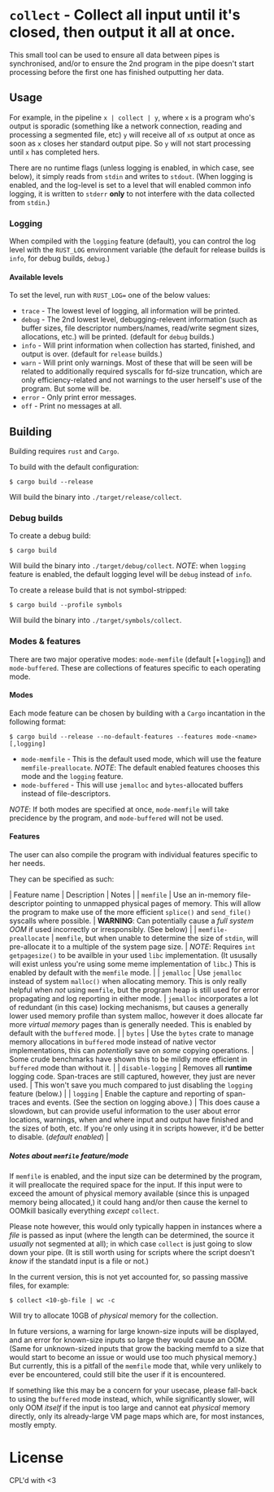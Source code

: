 # `collect` - Collect all input until it's closed, then output it all at once.

This small tool can be used to ensure all data between pipes is synchronised, and/or to ensure the 2nd program in the pipe doesn't start processing before the first one has finished outputting her data.

## Usage
For example, in the pipeline `x | collect | y`, where `x` is a program who's output is sporadic (something like a network connection, reading and processing a segmented file, etc) `y` will receive all of `x`s output at once as soon as `x` closes her standard output pipe. So `y` will not start processing until `x` has completed hers.


There are no runtime flags (unless logging is enabled, in which case, see below), it simply reads from `stdin` and writes to `stdout`. (When logging is enabled, and the log-level is set to a level that will enabled common info logging, it is written to `stderr` **only** to not interfere with the data collected from `stdin`.)


### Logging
When compiled with the `logging` feature (default), you can control the log level with the `RUST_LOG` environment variable (the default for release builds is `info`, for debug builds, `debug`.)

#### Available levels
To set the level, run with `RUST_LOG=` one of the below values:
* `trace` - The lowest level of logging, all information will be printed.
* `debug` - The 2nd lowest level, debugging-relevent information (such as buffer sizes, file descriptor numbers/names, read/write segment sizes, allocations, etc.) will be printed. (default for `debug` builds.)
* `info` - Will print information when collection has started, finished, and output is over. (default for `release` builds.)
* `warn` - Will print only warnings. Most of these that will be seen will be related to additionally required syscalls for fd-size truncation, which are only efficiency-related and not warnings to the user herself's use of the program. But some will be.
* `error` - Only print error messages.
* `off` - Print no messages at all.

## Building
Building requires `rust` and `Cargo`.

To build with the default configuration:
``` shell
$ cargo build --release
```
Will build the binary into `./target/release/collect`.

### Debug builds
To create a debug build:
``` shell
$ cargo build
```
Will build the binary into `./target/debug/collect`. 
*NOTE*: when `logging` feature is enabled, the default logging level will be `debug` instead of `info`.

To create a release build that is not symbol-stripped:
``` shell
$ cargo build --profile symbols
```
Will build the binary into `./target/symbols/collect`.

### Modes & features
There are two major operative modes: `mode-memfile` (default [+`logging`]) and `mode-buffered`. 
These are collections of features specific to each operating mode.

#### Modes
Each mode feature can be chosen by building with a `Cargo` incantation in the following format:
``` shell
$ cargo build --release --no-default-features --features mode-<name>[,logging]
```

* `mode-memfile` - This is the default used mode, which will use the feature `memfile-preallocate`. *NOTE*: The default enabled features chooses this mode and the `logging` feature.
* `mode-buffered` - This will use `jemalloc` and `bytes`-allocated buffers instead of file-descriptors.

*NOTE*: If both modes are specified at once, `mode-memfile` will take precidence by the program, and `mode-buffered` will not be used.

#### Features
The user can also compile the program with individual features specific to her needs.

They can be specified as such:

| Feature name          | Description                                                                                                                                                                                                            | Notes                                                                                                                                                                                                                                                                                      |
| `memfile`             | Use an in-memory file-descriptor pointing to unmapped physical pages of memory. This will allow the program to make use of the more efficient `splice()` and `send_file()` syscalls where possible.                    | **WARNING**: Can potentially cause a *full system OOM* if used incorrectly or irresponsibly. (See below)                                                                                                                                                                                   |
| `memfile-preallocate` | `memfile`, but when unable to determine the size of `stdin`, will pre-allocate it to a multiple of the system page size.                                                                                               | *NOTE*: Requires `int getpagesize()` to be availble in your used `libc` implementation. (It ususally will exist unless you're using some meme implementation of `libc`.) This is enabled by default with the `memfile` mode.                                                               |
| `jemalloc`            | Use `jemalloc` instead of system `malloc()` when allocating memory. This is only really helpful when *not* using `memfile`, but the program heap is still used for error propagating and log reporting in either mode. | `jemalloc` incorporates a lot of redundant (in this case) locking mechanisms, but causes a generally lower used memory profile than system malloc, however it does allocate far more *virtual memory* pages than is generally needed. This is enabled by default with the `buffered` mode. |
| `bytes`               | Use the `bytes` crate to manage memory allocations in `buffered` mode instead of native vector implementations, this can *potentially* save on *some* copying operations.                                              | Some crude benchmarks have shown this to be mildly more efficient in `buffered` mode than without it.                                                                                                                                                                                      |
| `disable-logging`     | Removes all **runtime** logging code. Span-traces are still captured, however, they just are never used.                                                                                                               | This won't save you much compared to just disabling the `logging` feature (below.)                                                                                                                                                                                                         |
| `logging`             | Enable the capture and reporting of span-traces and events. (See the section on logging above.)                                                                                                                        | This does cause a slowdown, but can provide useful information to the user about error locations, warnings, when and where input and output have finished and the sizes of both, etc. If you're only using it in scripts however, it'd be better to disable. (*default enabled*)           |

##### Notes about `memfile` feature/mode
If `memfile` is enabled, and the input size can be determined by the program, it will preallocate the required space for the input.
If this input were to exceed the amount of physical memory available (since this is unpaged memory being allocated,) it could hang and/or then cause the kernel to OOMkill basically everything *except* `collect`. 

Please note however, this would only typically happen in instances where a *file* is passed as input (where the length can be determined, the source it *usually* not segmented at all); in which case `collect` is just going to slow down your pipe. (It is still worth using for scripts where the script doesn't *know* if the standatd input is a file or not.)

In the current version, this is not yet accounted for, so passing massive files, for example:
``` shell
$ collect <10-gb-file | wc -c
```
Will try to allocate 10GB of *physical* memory for the collection.

In future versions, a warning for large known-size inputs will be displayed, and an error for known-size inputs so large they would cause an OOM. (Same for unknown-sized inputs that grow the backing memfd to a size that would start to become an issue or would use too much physical memory.)
But currently, this is a pitfall of the `memfile` mode that, while very unlikely to ever be encountered, could still bite the user if it is encountered.

If something like this may be a concern for your usecase, please fall-back to using the `buffered` mode instead, which, while significantly slower, will only OOM *itself* if the input is too large and cannot eat *physical* memory directly, only its already-large VM page maps which are, for most instances, mostly empty.

# License
CPL'd with <3



